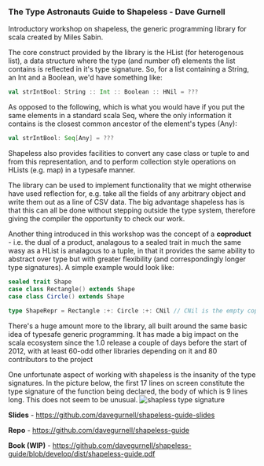 ### The Type Astronauts Guide to Shapeless - Dave Gurnell

Introductory workshop on shapeless, the generic programming library for scala created by Miles Sabin.

The core construct provided by the library is the HList (for heterogenous list), a data structure where the type (and
number of) elements the list contains is reflected in it's type signature. So, for a list containing a String, an Int
and a Boolean, we'd have something like:

```scala
val strIntBool: String :: Int :: Boolean :: HNil = ???
```

As opposed to the following, which is what you would have if you put the same elements in a standard scala Seq, where
the only information it contains is the closest common ancestor of the element's types (Any):

```scala
val strIntBool: Seq[Any] = ???
```

Shapeless also provides facilities to convert any case class or tuple to and from this representation, and to perform
collection style operations on HLists (e.g. map) in a typesafe manner.

The library can be used to implement functionality that we might otherwise have used reflection for, e.g. take all the
fields of any arbitrary object and write them out as a line of CSV data. The big advantage shapeless has is that this
can all be done without stepping outside the type system, therefore giving the compiler the opportunity to check our
work.

Another thing introduced in this workshop was the concept of a **coproduct** - i.e. the dual of a product, analagous to
a sealed trait in much the same wasy as a HList is analagous to a tuple, in that it provides the same ability to
abstract over type but with greater flexibility (and correspondingly longer type signatures). A simple example would look
like:

```scala
sealed trait Shape
case class Rectangle() extends Shape
case class Circle() extends Shape

type ShapeRepr = Rectangle :+: Circle :+: CNil // CNil is the empty coproduct

```

There's a huge amount more to the library, all built around the same basic idea of typesafe generic programming. It
has made a big impact on the scala ecosystem since the 1.0 release a couple of days before the start of 2012, with at
least 60-odd other libraries depending on it and 80 contributors to the project

One unfortunate aspect of working with shapeless is the insanity of the type signatures. In the picture below, the
first 17 lines on screen constitute the type signature of the function being declared, the body of which is 9 lines
long.  This does not seem to be unusual.
![shapless type signature](../gitbook/images/day_one/shapeless_type_signature.jpg)

**Slides** - https://github.com/davegurnell/shapeless-guide-slides

**Repo** - https://github.com/davegurnell/shapeless-guide

**Book (WIP)** - https://github.com/davegurnell/shapeless-guide/blob/develop/dist/shapeless-guide.pdf
